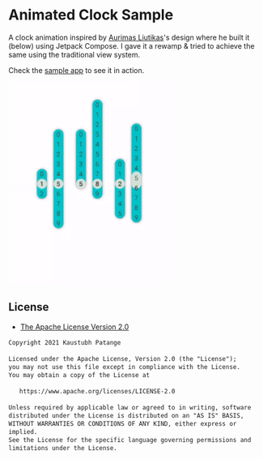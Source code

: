 # Animated Clock Sample

A clock animation inspired by [Aurimas Liutikas](https://twitter.com/_aurimas/status/1366557927067185157?s=20)'s design where he built it (below) using Jetpack Compose. I gave it a rewamp & tried to achieve the same using the traditional view system.

Check the [sample app](art/) to see it in action.

<img height="400px" src="art/demo.gif">

## License

- [The Apache License Version 2.0](https://www.apache.org/licenses/LICENSE-2.0.txt)

```
Copyright 2021 Kaustubh Patange

Licensed under the Apache License, Version 2.0 (the "License");
you may not use this file except in compliance with the License.
You may obtain a copy of the License at

   https://www.apache.org/licenses/LICENSE-2.0

Unless required by applicable law or agreed to in writing, software
distributed under the License is distributed on an "AS IS" BASIS,
WITHOUT WARRANTIES OR CONDITIONS OF ANY KIND, either express or implied.
See the License for the specific language governing permissions and
limitations under the License.
```
